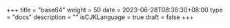 +++
title = "base64"
weight = 50
date = 2023-06-28T08:36:30+08:00
type = "docs"
description = ""
isCJKLanguage = true
draft = false
+++